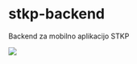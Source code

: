 # stkp-backend
Backend za mobilno aplikacijo STKP

![](https://github.com/divjad---/stkp-backend/workflows/Neprekinjena%20dostava/badge.svg)
